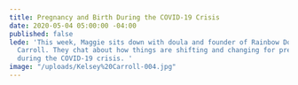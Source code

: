 ```yaml
---
title: Pregnancy and Birth During the COVID-19 Crisis
date: 2020-05-04 05:00:00 -04:00
published: false
lede: 'This week, Maggie sits down with doula and founder of Rainbow Doula DC, Kelsey
  Carroll. They chat about how things are shifting and changing for pregnant folks
  during the COVID-19 crisis. '
image: "/uploads/Kelsey%20Carroll-004.jpg"
---
```


